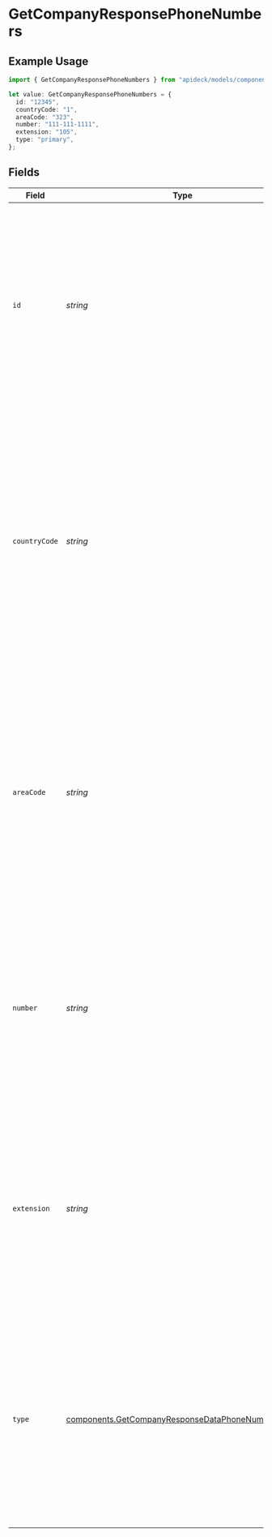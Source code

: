 # GetCompanyResponsePhoneNumbers

## Example Usage

```typescript
import { GetCompanyResponsePhoneNumbers } from "apideck/models/components";

let value: GetCompanyResponsePhoneNumbers = {
  id: "12345",
  countryCode: "1",
  areaCode: "323",
  number: "111-111-1111",
  extension: "105",
  type: "primary",
};
```

## Fields

| Field                                                                                                                                                                                                                                                                                                              | Type                                                                                                                                                                                                                                                                                                               | Required                                                                                                                                                                                                                                                                                                           | Description                                                                                                                                                                                                                                                                                                        | Example                                                                                                                                                                                                                                                                                                            |
| ------------------------------------------------------------------------------------------------------------------------------------------------------------------------------------------------------------------------------------------------------------------------------------------------------------------ | ------------------------------------------------------------------------------------------------------------------------------------------------------------------------------------------------------------------------------------------------------------------------------------------------------------------ | ------------------------------------------------------------------------------------------------------------------------------------------------------------------------------------------------------------------------------------------------------------------------------------------------------------------ | ------------------------------------------------------------------------------------------------------------------------------------------------------------------------------------------------------------------------------------------------------------------------------------------------------------------ | ------------------------------------------------------------------------------------------------------------------------------------------------------------------------------------------------------------------------------------------------------------------------------------------------------------------ |
| `id`                                                                                                                                                                                                                                                                                                               | *string*                                                                                                                                                                                                                                                                                                           | :heavy_minus_sign:                                                                                                                                                                                                                                                                                                 | A unique identifier for each phone number associated with the company. This ID is used to manage and reference specific phone numbers within the system, ensuring accurate updates and retrievals.                                                                                                                 | 12345                                                                                                                                                                                                                                                                                                              |
| `countryCode`                                                                                                                                                                                                                                                                                                      | *string*                                                                                                                                                                                                                                                                                                           | :heavy_minus_sign:                                                                                                                                                                                                                                                                                                 | This property contains the international dialing code associated with the company's phone number, such as '+1' for the United States. It is used to ensure the phone number can be dialed from outside the country. This field is optional and may not be present if the country code is not specified in the CRM. | 1                                                                                                                                                                                                                                                                                                                  |
| `areaCode`                                                                                                                                                                                                                                                                                                         | *string*                                                                                                                                                                                                                                                                                                           | :heavy_minus_sign:                                                                                                                                                                                                                                                                                                 | This property represents the area code part of the company's phone number, like '323' for Los Angeles. It helps in identifying the specific geographic region within a country. This field is optional and may be omitted if the area code is not applicable or recorded in the CRM.                               | 323                                                                                                                                                                                                                                                                                                                |
| `number`                                                                                                                                                                                                                                                                                                           | *string*                                                                                                                                                                                                                                                                                                           | :heavy_check_mark:                                                                                                                                                                                                                                                                                                 | This property holds the main phone number of the company, excluding the country and area codes. It is a required field and must be provided to ensure the phone number is complete and can be used to contact the company directly.                                                                                | 111-111-1111                                                                                                                                                                                                                                                                                                       |
| `extension`                                                                                                                                                                                                                                                                                                        | *string*                                                                                                                                                                                                                                                                                                           | :heavy_minus_sign:                                                                                                                                                                                                                                                                                                 | This property specifies the extension number for the company's phone line, which directs calls to a specific department or individual within the organization. It is optional and may not be included if the company does not use extensions.                                                                      | 105                                                                                                                                                                                                                                                                                                                |
| `type`                                                                                                                                                                                                                                                                                                             | [components.GetCompanyResponseDataPhoneNumbersType](../../models/components/getcompanyresponsedataphonenumberstype.md)                                                                                                                                                                                             | :heavy_minus_sign:                                                                                                                                                                                                                                                                                                 | This property indicates the type of phone number provided, such as 'mobile', 'landline', or 'fax'. It helps in understanding the nature of the contact method and is optional, allowing flexibility in how phone numbers are categorized in the CRM.                                                               | primary                                                                                                                                                                                                                                                                                                            |